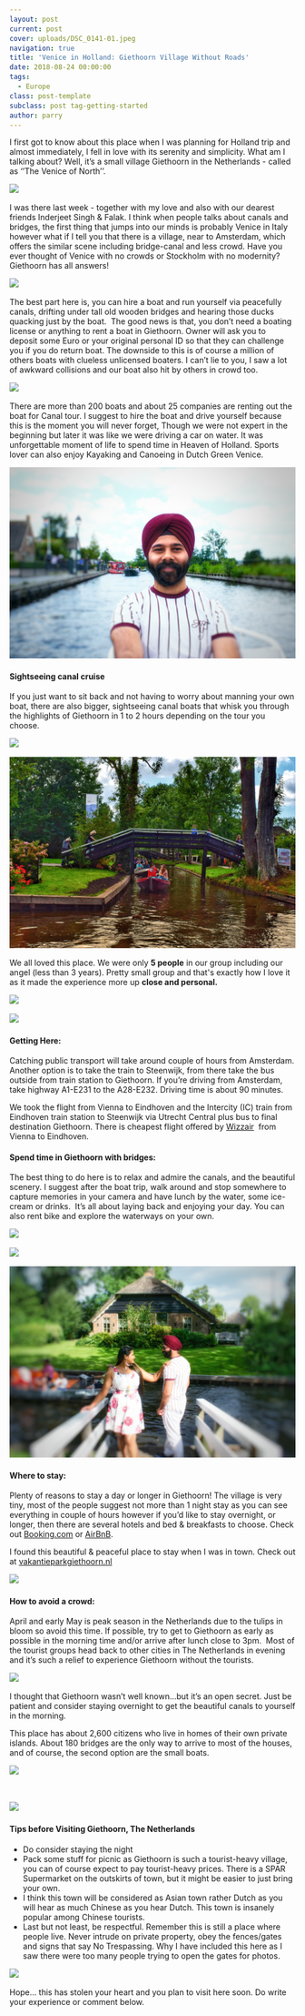 ```yaml
---
layout: post
current: post
cover: uploads/DSC_0141-01.jpeg
navigation: true
title: 'Venice in Holland: Giethoorn Village Without Roads'
date: 2018-08-24 00:00:00
tags:
  - Europe
class: post-template
subclass: post tag-getting-started
author: parry
---
```


I first got to know about this place when I was planning for Holland trip and almost immediately, I fell in love with its serenity and simplicity. What am I talking about? Well, it’s a small village Giethoorn in the Netherlands - called as ‘’The Venice of North’’.

![](/uploads/DSC_0141-01.jpeg)

I was there last week - together with my love and also with our dearest friends Inderjeet Singh & Falak. I think when people talks about canals and bridges, the first thing that jumps into our minds is probably Venice in Italy however what if I tell you that there is a village, near to Amsterdam, which offers the similar scene including bridge-canal and less crowd. Have you ever thought of Venice with no crowds or Stockholm with no modernity? Giethoorn has all answers!

![](/uploads/DSC_0340-01.jpeg)

The best part here is, you can hire a boat and run yourself via peacefully canals, drifting under tall old wooden bridges and hearing those ducks quacking just by the boat.  The good news is that, you don’t need a boating license or anything to rent a boat in Giethoorn. Owner will ask you to deposit some Euro or your original personal ID so that they can challenge you if you do return boat. The downside to this is of course a million of others boats with clueless unlicensed boaters. I can’t lie to you, I saw a lot of awkward collisions and our boat also hit by others in crowd too. 

![](/uploads/DSC_0301-01.jpeg)

There are more than 200 boats and about 25 companies are renting out the boat for Canal tour. I suggest to hire the boat and drive yourself because this is the moment you will never forget, Though we were not expert in the beginning but later it was like we were driving a car on water. It was unforgettable moment of life to spend time in Heaven of Holland. Sports lover can also enjoy Kayaking and Canoeing in Dutch Green Venice.

![](/uploads/DSC_0118-01.jpeg)

#### Sightseeing canal cruise

If you just want to sit back and not having to worry about manning your own boat, there are also bigger, sightseeing canal boats that whisk you through the highlights of Giethoorn in 1 to 2 hours depending on the tour you choose.

![](/uploads/DSC_0136-01.jpeg)

![](/uploads/snapseed-01.jpeg)

We all loved this place. We were only **5 people** in our group including our angel (less than 3 years). Pretty small group and that's exactly how I love it as it made the experience more up **close and personal.**

![](/uploads/DSC_0245-01.jpeg)

![](/uploads/DSC_0127-01.jpeg)

#### Getting Here:

Catching public transport will take around couple of hours from Amsterdam. Another option is to take the train to Steenwijk, from there take the bus outside from train station to Giethoorn. If you’re driving from Amsterdam, take highway A1-E231 to the A28-E232. Driving time is about 90 minutes.

We took the flight from Vienna to Eindhoven and the Intercity (IC) train from Eindhoven train station to Steenwijk via Utrecht Central plus bus to final destination Giethoorn. There is cheapest flight offered by [Wizzair](https://wizzair.com/de-de?gclid=EAIaIQobChMI7eDhnOSA3QIVSkPTCh25LAxyEAAYASAAEgIUZvD_BwE&amp;gclsrc=aw.ds&amp;dclid=CIWO8Z3kgN0CFVc-GwodGiQLzw#/)  from Vienna to Eindhoven. 

#### Spend time in Giethoorn with bridges:

The best thing to do here is to relax and admire the canals, and the beautiful scenery. I suggest after the boat trip, walk around and stop somewhere to capture memories in your camera and have lunch by the water, some ice-cream or drinks.  It’s all about laying back and enjoying your day. You can also rent bike and explore the waterways on your own.

![](/uploads/DSC_0318-01.jpeg)

![](/uploads/DSC_0333-01.jpeg)

![](/uploads/DSC_0312-01.jpeg)

#### Where to stay: 

Plenty of reasons to stay a day or longer in Giethoorn! The village is very tiny, most of the people suggest not more than 1 night stay as you can see everything in couple of hours however if you’d like to stay overnight, or longer, then there are several hotels and bed & breakfasts to choose. Check out [Booking.com](https://www.booking.com/index.de.html?aid=376364;label=bdot-6Sv9DCNWRIBAVjeomqNaYAS267754498943%3Apl%3Ata%3Ap1%3Ap2%3Aac%3Aap1t1%3Aneg%3Afi%3Atikwd-334108349%3Alp9062730%3Ali%3Adec%3Adm;sid=c5db71c292e73b41dfcc187b4e5f9ab4;keep_landing=1;redirected=1;source=country&amp;gclid=EAIaIQobChMIx6WTluWA3QIVE853Ch0Z5Q7wEAAYASAAEgJ_jfD_BwE&amp;) or [AirBnB](https://www.airbnb.at/a/?af=43720035&amp;c=.pi0.pk8886130101_165117050844_c_12026464216&amp;gclid=EAIaIQobChMItZOaoeWA3QIVSOd3Ch3L-wUNEAAYASAAEgJ4pfD_BwE).

I found this beautiful & peaceful place to stay when I was in town. Check out at [vakantieparkgiethoorn.nl](https://vakantieparkgiethoorn.nl/)

![](/uploads/DSC_0326-01.jpeg)

#### How to avoid a crowd:

April and early May is peak season in the Netherlands due to the tulips in bloom so avoid this time. If possible, try to get to Giethoorn as early as possible in the morning time and/or arrive after lunch close to 3pm.  Most of the tourist groups head back to other cities in The Netherlands in evening and it’s such a relief to experience Giethoorn without the tourists.

![](/uploads/DSC_0317-01.jpeg)

I thought that Giethoorn wasn’t well known…but it’s an open secret. Just be patient and consider staying overnight to get the beautiful canals to yourself in the morning.

This place has about 2,600 citizens who live in homes of their own private islands. About 180 bridges are the only way to arrive to most of the houses, and of course, the second option are the small boats.

![](/uploads/DSC_0130-01.jpeg)

 

![](/uploads/DSC_0247-01.jpeg)

#### Tips before Visiting Giethoorn, The Netherlands

* Do consider staying the night
* Pack some stuff for picnic as Giethoorn is such a tourist-heavy village, you can of course expect to pay tourist-heavy prices. There is a SPAR Supermarket on the outskirts of town, but it might be easier to just bring your own.
* I think this town will be considered as Asian town rather Dutch as you will hear as much Chinese as you hear Dutch. This town is insanely popular among Chinese tourists. 
* Last but not least, be respectful. Remember this is still a place where people live. Never intrude on private property, obey the fences/gates and signs that say No Trespassing. Why I have included this here as I saw there were too many people trying to open the gates for photos.

![](/uploads/DSC_0143-01.jpeg)

Hope… this has stolen your heart and you plan to visit here soon. Do write your experience or comment below.